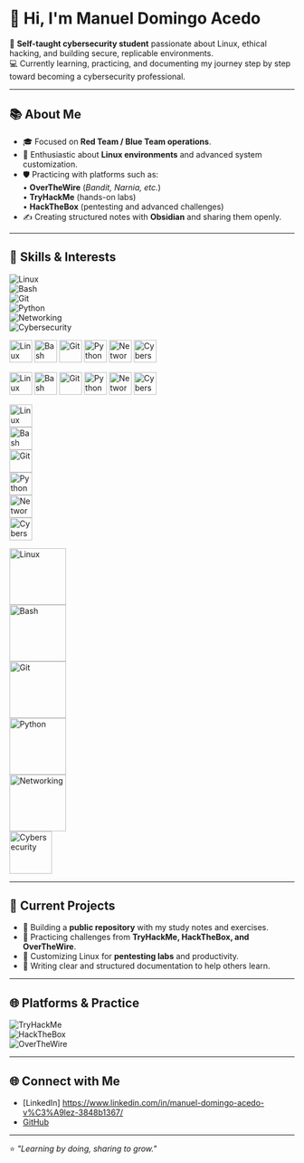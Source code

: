 # 👋 Hi, I'm Manuel Domingo Acedo  

🔐 **Self-taught cybersecurity student** passionate about Linux, ethical hacking, and building secure, replicable environments.  
💻 Currently learning, practicing, and documenting my journey step by step toward becoming a cybersecurity professional.  

---

## 📚 About Me  
- 🎓 Focused on **Red Team / Blue Team operations**.  
- 🐧 Enthusiastic about **Linux environments** and advanced system customization.  
- 🛡️ Practicing with platforms such as:  
  • **OverTheWire** (*Bandit, Narnia, etc.*)  
  • **TryHackMe** (hands-on labs)  
  • **HackTheBox** (pentesting and advanced challenges)  
- ✍️ Creating structured notes with **Obsidian** and sharing them openly.  

---

## 🔑 Skills & Interests  

![Linux](https://img.shields.io/badge/Linux-FCC624?style=flat-square&logo=linux&logoColor=black)  
![Bash](https://img.shields.io/badge/Bash-121011?style=flat-square&logo=gnu-bash&logoColor=white)  
![Git](https://img.shields.io/badge/Git-F05032?style=flat-square&logo=git&logoColor=white)  
![Python](https://img.shields.io/badge/Python-3776AB?style=flat-square&logo=python&logoColor=white)  
![Networking](https://img.shields.io/badge/Networking-0078D7?style=flat-square&logo=cisco&logoColor=white)  
![Cybersecurity](https://img.shields.io/badge/Cybersecurity-FF0000?style=flat-square&logo=protonvpn&logoColor=white)  


<img src="https://img.shields.io/badge/Linux-FCC624?style=flat-square&logo=linux&logoColor=black" alt="Linux" height="40"/>
<img src="https://img.shields.io/badge/Bash-121011?style=flat-square&logo=gnu-bash&logoColor=white" alt="Bash" height="40"/>
<img src="https://img.shields.io/badge/Git-F05032?style=flat-square&logo=git&logoColor=white" alt="Git" height="40"/>
<img src="https://img.shields.io/badge/Python-3776AB?style=flat-square&logo=python&logoColor=white" alt="Python" height="40"/>
<img src="https://img.shields.io/badge/Networking-0078D7?style=flat-square&logo=cisco&logoColor=white" alt="Networking" height="40"/>
<img src="https://img.shields.io/badge/Cybersecurity-FF0000?style=flat-square&logo=protonvpn&logoColor=white" alt="Cybersecurity" height="40"/>

<p align="left">
  <img src="https://img.shields.io/badge/Linux-FCC624?style=flat-square&logo=linux&logoColor=black" alt="Linux" height="40"/>
  <img src="https://img.shields.io/badge/Bash-121011?style=flat-square&logo=gnu-bash&logoColor=white" alt="Bash" height="40"/>
  <img src="https://img.shields.io/badge/Git-F05032?style=flat-square&logo=git&logoColor=white" alt="Git" height="40"/>
  <img src="https://img.shields.io/badge/Python-3776AB?style=flat-square&logo=python&logoColor=white" alt="Python" height="40"/>
  <img src="https://img.shields.io/badge/Networking-0078D7?style=flat-square&logo=cisco&logoColor=white" alt="Networking" height="40"/>
  <img src="https://img.shields.io/badge/Cybersecurity-FF0000?style=flat-square&logo=protonvpn&logoColor=white" alt="Cybersecurity" height="40"/>
</p>

<p align="left">
  <img src="https://img.shields.io/badge/Linux-FCC624?style=flat-square&logo=linux&logoColor=black" alt="Linux" height="40"/><br>
  <img src="https://img.shields.io/badge/Bash-121011?style=flat-square&logo=gnu-bash&logoColor=white" alt="Bash" height="40"/><br>
  <img src="https://img.shields.io/badge/Git-F05032?style=flat-square&logo=git&logoColor=white" alt="Git" height="40"/><br>
  <img src="https://img.shields.io/badge/Python-3776AB?style=flat-square&logo=python&logoColor=white" alt="Python" height="40"/><br>
  <img src="https://img.shields.io/badge/Networking-0078D7?style=flat-square&logo=cisco&logoColor=white" alt="Networking" height="40"/><br>
  <img src="https://img.shields.io/badge/Cybersecurity-FF0000?style=flat-square&logo=protonvpn&logoColor=white" alt="Cybersecurity" height="40"/>
</p>
<p align="left">
  <img src="https://img.shields.io/badge/Linux-FCC624?style=for-the-badge&logo=linux&logoColor=black" alt="Linux" width="100"/>
  <br>
  <img src="https://img.shields.io/badge/Bash-121011?style=for-the-badge&logo=gnu-bash&logoColor=white" alt="Bash" width="100"/>
  <br>
  <img src="https://img.shields.io/badge/Git-F05032?style=for-the-badge&logo=git&logoColor=white" alt="Git" width="100"/>
  <br>
  <img src="https://img.shields.io/badge/Python-3776AB?style=for-the-badge&logo=python&logoColor=white" alt="Python" width="100"/>
  <br>
  <img src="https://img.shields.io/badge/Networking-0078D7?style=for-the-badge&logo=cisco&logoColor=white" alt="Networking" width="100"/>
  <br>
  <img src="https://img.shields.io/badge/Cybersecurity-FF0000?style=for-the-badge&logo=protonvpn&logoColor=white" alt="Cybersecurity" width="75"/>
</p>

---

## 🚀 Current Projects  
- 📂 Building a **public repository** with my study notes and exercises.  
- 🧩 Practicing challenges from **TryHackMe, HackTheBox, and OverTheWire**.  
- 🔐 Customizing Linux for **pentesting labs** and productivity.  
- 📝 Writing clear and structured documentation to help others learn.  

---

## 🌐 Platforms & Practice  

![TryHackMe](https://img.shields.io/badge/TryHackMe-212C42?style=flat-square&logo=tryhackme&logoColor=white)  
![HackTheBox](https://img.shields.io/badge/HackTheBox-9FEF00?style=flat-square&logo=hackthebox&logoColor=black)  
![OverTheWire](https://img.shields.io/badge/OverTheWire-000000?style=flat-square&logo=gnu&logoColor=white)  

---

## 🌐 Connect with Me  
- [LinkedIn] https://www.linkedin.com/in/manuel-domingo-acedo-v%C3%A9lez-3848b1367/
- [GitHub](https://github.com/Redz-10111)  

---

⭐ *"Learning by doing, sharing to grow."*  

